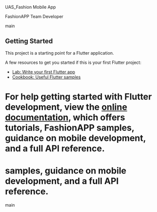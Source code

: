 UAS_Fashion Mobile App

FashionAPP
Team Developer

main
## Getting Started

This project is a starting point for a Flutter application.

A few resources to get you started if this is your first Flutter project:

- [Lab: Write your first Flutter app](https://docs.flutter.dev/get-started/codelab)
- [Cookbook: Useful Flutter samples](https://docs.flutter.dev/cookbook)

For help getting started with Flutter development, view the
[online documentation](https://docs.flutter.dev/), which offers tutorials,
FashionAPP
samples, guidance on mobile development, and a full API reference.
=======
samples, guidance on mobile development, and a full API reference.
=======
main

